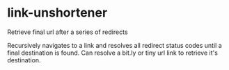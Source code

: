 # link-unshortener
Retrieve final url after a series of redirects

Recursively navigates to a link and resolves all redirect status codes until a final destination is found. Can resolve a bit.ly or tiny url link to retrieve it's destination.
